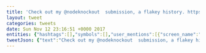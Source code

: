```yaml
---
title: 'Check out my @nodeknockout  submission, a flakey history. https://t.co/p9gNhTSIvx A little ambitious but it was fun… https://t.co/aPRCrnkXne'
layout: tweet
categories: tweets
date: Sun Nov 12 23:16:51 +0000 2017
entities: {"hashtags":[],"symbols":[],"user_mentions":[{"screen_name":"nodeknockout","name":"Node Knockout","id":148922824,"id_str":"148922824","indices":[13,26]}],"urls":[{"url":"https://t.co/p9gNhTSIvx","expanded_url":"http://www.soundnode.io/app/public/projects/_","display_url":"soundnode.io/app/public/pro…","indices":[58,81]},{"url":"https://t.co/aPRCrnkXne","expanded_url":"https://twitter.com/i/web/status/929850508617150467","display_url":"twitter.com/i/web/status/9…","indices":[117,140]}]}
tweetJson: {"text":"Check out my @nodeknockout  submission, a flakey history. https://t.co/p9gNhTSIvx A little ambitious but it was fun… https://t.co/aPRCrnkXne"}
---
```

